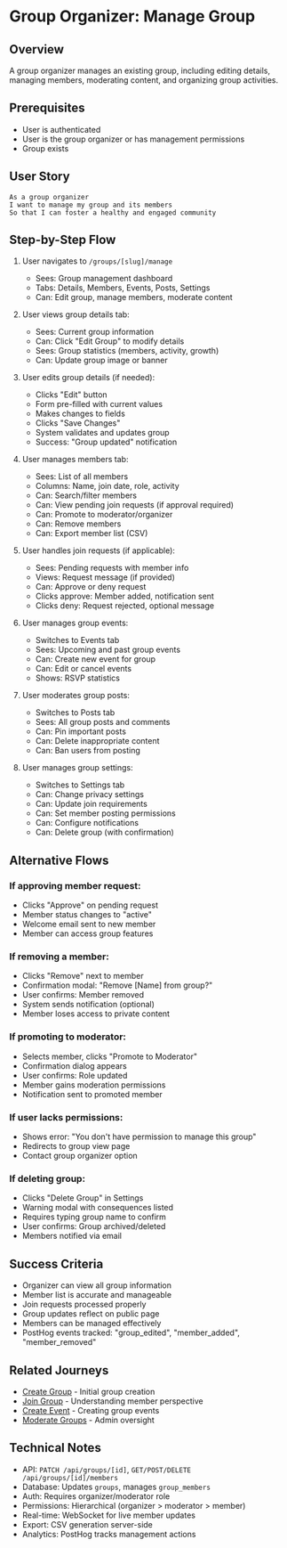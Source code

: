 # Group Organizer: Manage Group

## Overview

A group organizer manages an existing group, including editing details, managing members, moderating content, and organizing group activities.

## Prerequisites

- User is authenticated
- User is the group organizer or has management permissions
- Group exists

## User Story

```
As a group organizer
I want to manage my group and its members
So that I can foster a healthy and engaged community
```

## Step-by-Step Flow

1. User navigates to `/groups/[slug]/manage`
   - Sees: Group management dashboard
   - Tabs: Details, Members, Events, Posts, Settings
   - Can: Edit group, manage members, moderate content

2. User views group details tab:
   - Sees: Current group information
   - Can: Click "Edit Group" to modify details
   - Sees: Group statistics (members, activity, growth)
   - Can: Update group image or banner

3. User edits group details (if needed):
   - Clicks "Edit" button
   - Form pre-filled with current values
   - Makes changes to fields
   - Clicks "Save Changes"
   - System validates and updates group
   - Success: "Group updated" notification

4. User manages members tab:
   - Sees: List of all members
   - Columns: Name, join date, role, activity
   - Can: Search/filter members
   - Can: View pending join requests (if approval required)
   - Can: Promote to moderator/organizer
   - Can: Remove members
   - Can: Export member list (CSV)

5. User handles join requests (if applicable):
   - Sees: Pending requests with member info
   - Views: Request message (if provided)
   - Can: Approve or deny request
   - Clicks approve: Member added, notification sent
   - Clicks deny: Request rejected, optional message

6. User manages group events:
   - Switches to Events tab
   - Sees: Upcoming and past group events
   - Can: Create new event for group
   - Can: Edit or cancel events
   - Shows: RSVP statistics

7. User moderates group posts:
   - Switches to Posts tab
   - Sees: All group posts and comments
   - Can: Pin important posts
   - Can: Delete inappropriate content
   - Can: Ban users from posting

8. User manages group settings:
   - Switches to Settings tab
   - Can: Change privacy settings
   - Can: Update join requirements
   - Can: Set member posting permissions
   - Can: Configure notifications
   - Can: Delete group (with confirmation)

## Alternative Flows

### If approving member request:
- Clicks "Approve" on pending request
- Member status changes to "active"
- Welcome email sent to new member
- Member can access group features

### If removing a member:
- Clicks "Remove" next to member
- Confirmation modal: "Remove [Name] from group?"
- User confirms: Member removed
- System sends notification (optional)
- Member loses access to private content

### If promoting to moderator:
- Selects member, clicks "Promote to Moderator"
- Confirmation dialog appears
- User confirms: Role updated
- Member gains moderation permissions
- Notification sent to promoted member

### If user lacks permissions:
- Shows error: "You don't have permission to manage this group"
- Redirects to group view page
- Contact group organizer option

### If deleting group:
- Clicks "Delete Group" in Settings
- Warning modal with consequences listed
- Requires typing group name to confirm
- User confirms: Group archived/deleted
- Members notified via email

## Success Criteria

- Organizer can view all group information
- Member list is accurate and manageable
- Join requests processed properly
- Group updates reflect on public page
- Members can be managed effectively
- PostHog events tracked: "group_edited", "member_added", "member_removed"

## Related Journeys

- [Create Group](./create.md) - Initial group creation
- [Join Group](./join.md) - Understanding member perspective
- [Create Event](../events/create.md) - Creating group events
- [Moderate Groups](../admin/moderate-groups.md) - Admin oversight

## Technical Notes

- API: `PATCH /api/groups/[id]`, `GET/POST/DELETE /api/groups/[id]/members`
- Database: Updates `groups`, manages `group_members`
- Auth: Requires organizer/moderator role
- Permissions: Hierarchical (organizer > moderator > member)
- Real-time: WebSocket for live member updates
- Export: CSV generation server-side
- Analytics: PostHog tracks management actions
